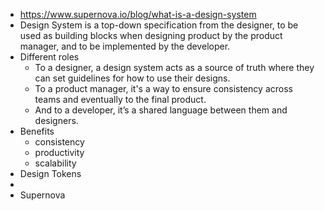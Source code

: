- https://www.supernova.io/blog/what-is-a-design-system
- Design System is a top-down specification from the designer, to be used as building blocks when designing product by the product manager, and to be implemented by the developer.
- Different roles
	- To a designer, a design system acts as a source of truth where they can set guidelines for how to use their designs.
	- To a product manager, it's a way to ensure consistency across teams and eventually to the final product.
	- And to a developer, it’s a shared language between them and designers.
- Benefits
	- consistency
	- productivity
	- scalability
- Design Tokens
-
- Supernova